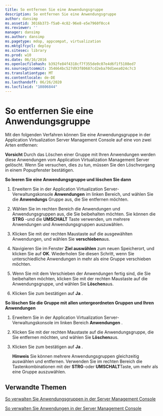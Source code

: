 ```yaml
---
title: So entfernen Sie eine Anwendungsgruppe
description: So entfernen Sie eine Anwendungsgruppe
author: dansimp
ms.assetid: 3016b373-f5a0-4c82-96e8-e5e7960f0cc4
ms.reviewer: ''
manager: dansimp
ms.author: dansimp
ms.pagetype: mdop, appcompat, virtualization
ms.mktglfcycl: deploy
ms.sitesec: library
ms.prod: w10
ms.date: 06/16/2016
ms.openlocfilehash: b392fe84f4318cf7f355de0c07e4d6f1f5108ed7
ms.sourcegitcommit: 354664bc527d93f80687cd2eba70d1eea024c7c3
ms.translationtype: MT
ms.contentlocale: de-DE
ms.lasthandoff: 06/26/2020
ms.locfileid: "10806844"
---
```

# So entfernen Sie eine Anwendungsgruppe


Mit den folgenden Verfahren können Sie eine Anwendungsgruppe in der Application Virtualization Server Management Console auf eine von zwei Arten entfernen:

**Vorsicht**  Durch das Löschen einer Gruppe mit Ihren Anwendungen werden diese Anwendungen vom Application Virtualization Management Server gelöscht. Wenn Sie versuchen, dies zu tun, müssen Sie den Löschvorgang in einem Popupfenster bestätigen.

 

**So leeren Sie eine Anwendungsgruppe und löschen Sie dann**

1.  Erweitern Sie in der Application Virtualization Server-Verwaltungskonsole **Anwendungen** im linken Bereich, und wählen Sie die **Anwendungs** Gruppe aus, die Sie entfernen möchten.

2.  Wählen Sie im rechten Bereich die Anwendungen und Anwendungsgruppen aus, die Sie beibehalten möchten. Sie können die **STRG** -und die **UMSCHALT** Taste verwenden, um mehrere Anwendungen und Anwendungsgruppen auszuwählen.

3.  Klicken Sie mit der rechten Maustaste auf die ausgewählten Anwendungen, und wählen Sie **verschieben**aus.

4.  Navigieren Sie im Fenster **Ziel auswählen** zum neuen Speicherort, und klicken Sie auf **OK**. Wiederholen Sie diesen Schritt, wenn Sie unterschiedliche Anwendungen in mehr als eine Gruppe verschieben möchten.

5.  Wenn Sie mit dem Verschieben der Anwendungen fertig sind, die Sie beibehalten möchten, klicken Sie mit der rechten Maustaste auf die Anwendungsgruppe, und wählen Sie **Löschen**aus.

6.  Klicken Sie zum bestätigen auf **Ja** .

**So löschen Sie die Gruppe mit allen untergeordneten Gruppen und Ihren Anwendungen**

1.  Erweitern Sie in der Application Virtualization Server-Verwaltungskonsole im linken Bereich **Anwendungen** .

2.  Klicken Sie mit der rechten Maustaste auf die Anwendungsgruppe, die Sie entfernen möchten, und wählen Sie **Löschen**aus.

3.  Klicken Sie zum bestätigen auf **Ja** .

    **Hinweis**  Sie können mehrere Anwendungsgruppen gleichzeitig auswählen und entfernen. Verwenden Sie im rechten Bereich die Tastenkombinationen mit der **STRG**-oder **UMSCHALT**Taste, um mehr als eine Gruppe auszuwählen.

     

## Verwandte Themen


[So verwalten Sie Anwendungsgruppen in der Server Management Console](how-to-manage-application-groups-in-the-server-management-console.md)

[So verwalten Sie Anwendungen in der Server Management Console](how-to-manage-applications-in-the-server-management-console.md)

 

 





